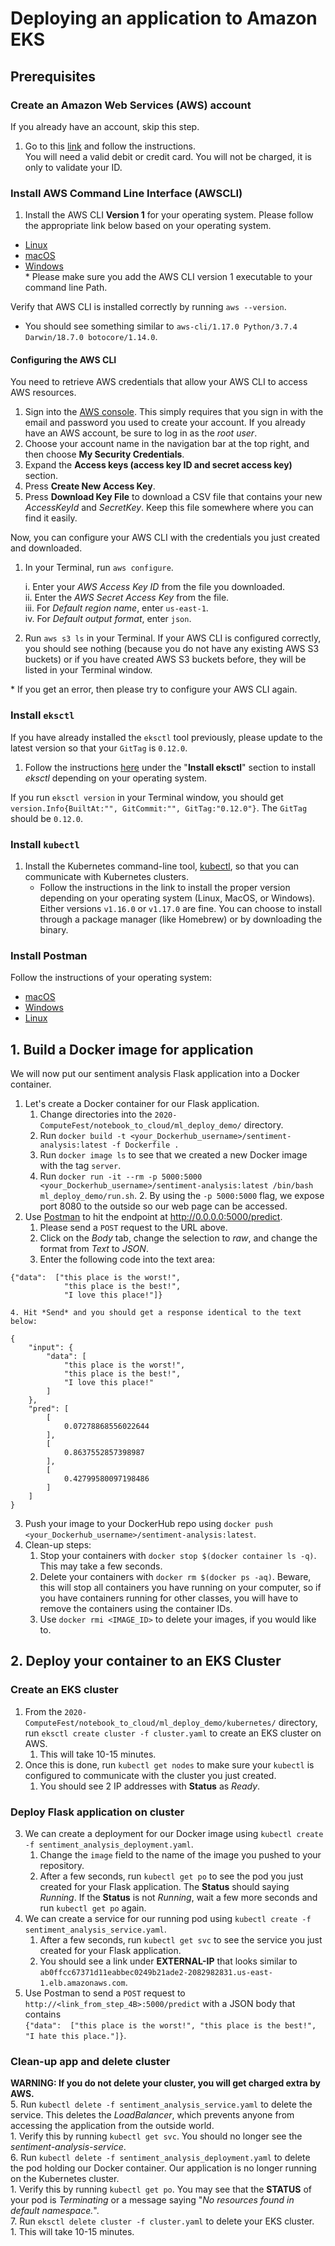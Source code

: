# Deploying an application to Amazon EKS

## Prerequisites

### Create an Amazon Web Services (AWS) account  
If you already have an account, skip this step.  
1. Go to this [link](https://portal.aws.amazon.com/billing/signup) and follow the instructions.  
You will need a valid debit or credit card. You will not be charged, it is only to validate your ID.  
  
### Install AWS Command Line Interface (AWSCLI)  
  
1. Install the AWS CLI **Version 1** for your operating system. Please follow the appropriate link below based on your operating system.  
* [Linux](https://docs.aws.amazon.com/cli/latest/userguide/install-linux.html)  
* [macOS](https://docs.aws.amazon.com/cli/latest/userguide/install-macos.html)  
* [Windows](https://docs.aws.amazon.com/cli/latest/userguide/install-windows.html#install-msi-on-windows)  
\* Please make sure you add the AWS CLI version 1 executable to your command line Path.  
  
Verify that AWS CLI is installed correctly by running `aws --version`.  
* You should see something similar to `aws-cli/1.17.0 Python/3.7.4 Darwin/18.7.0 botocore/1.14.0`.  
  
#### Configuring the AWS CLI  
You need to retrieve AWS credentials that allow your AWS CLI to access AWS resources.  
  
1. Sign into the [AWS console]([https://aws.amazon.com/console/](https://aws.amazon.com/console/)). This simply requires that you sign in with the email and password you used to create your account. If you already have an AWS account, be sure to log in as the _root user_.  
2. Choose your account name in the navigation bar at the top right, and then choose **My Security Credentials**.  
3. Expand the **Access keys (access key ID and secret access key)** section.  
4. Press **Create New Access Key**.  
5. Press **Download Key File** to download a CSV file that contains your new _AccessKeyId_ and _SecretKey_. Keep this file somewhere where you can find it easily.  
  
Now, you can configure your AWS CLI with the credentials you just created and downloaded.  
  
1. In your Terminal, run `aws configure`.  
  
	i. Enter your _AWS Access Key ID_ from the file you downloaded.  
	ii. Enter the _AWS Secret Access Key_ from the file.  
	iii. For _Default region name_, enter ``us-east-1``.  
	iv. For _Default output format_, enter ``json``.  
  
2. Run `aws s3 ls` in your Terminal. If your AWS CLI is configured correctly, you should see nothing (because you do not have any existing AWS S3 buckets) or if you have created AWS S3 buckets before, they will be listed in your Terminal window.  
  
\* If you get an error, then please try to configure your AWS CLI again.  
  
### Install `eksctl`
If you have already installed the `eksctl` tool previously, please update to the latest version so that your `GitTag` is `0.12.0`.  
  
1. Follow the instructions [here](https://docs.aws.amazon.com/eks/latest/userguide/getting-started-eksctl.html#w243aac11b7b5b9b7b1) under the "**Install eksctl**" section to install _eksctl_ depending on your operating system.  
  
If you run `eksctl version` in your Terminal window, you should get `version.Info{BuiltAt:"", GitCommit:"", GitTag:"0.12.0"}`. The `GitTag` should be `0.12.0`.  
   
### Install `kubectl`  
  
1. Install the Kubernetes command-line tool, [kubectl](https://kubernetes.io/docs/tasks/tools/install-kubectl/), so that you can communicate with Kubernetes clusters.  
	* Follow the instructions in the link to install the proper version depending on your operating system (Linux, MacOS, or Windows). Either versions `v1.16.0` or `v1.17.0` are fine. You can choose to install through a package manager (like Homebrew) or by downloading the binary.  
  
### Install Postman  
Follow the instructions of your operating system:  
* [macOS](https://learning.getpostman.com/docs/postman/launching-postman/installation-and-updates/#installing-postman-on-mac)  
* [Windows](https://learning.getpostman.com/docs/postman/launching-postman/installation-and-updates/#installing-postman-on-windows)  
* [Linux](https://learning.getpostman.com/docs/postman/launching-postman/installation-and-updates/#installing-postman-on-linux)  


## 1. Build a Docker image for application

We will now put our sentiment analysis Flask application into a Docker container.

1. Let's create a Docker container for our Flask application.
    1. Change directories into the `2020-ComputeFest/notebook_to_cloud/ml_deploy_demo/` directory.
    2. Run `docker build -t <your_Dockerhub_username>/sentiment-analysis:latest -f Dockerfile .`
    3. Run `docker image ls` to see that we created a new Docker image with the tag `server`.
    4. Run `docker run -it --rm -p 5000:5000 <your_Dockerhub_username>/sentiment-analysis:latest /bin/bash ml_deploy_demo/run.sh`.
        2. By using the `-p 5000:5000` flag, we expose port 8080 to the outside so our web page can be accessed.
2. Use [Postman](https://www.getpostman.com/downloads/) to hit the endpoint at http://0.0.0.0:5000/predict.
    1. Please send a `POST` request to the URL above.
    2. Click on the *Body* tab, change the selection to *raw*, and change the format from *Text* to *JSON*.
    3. Enter the following code into the text area:
```
{"data":  ["this place is the worst!",
            "this place is the best!",
            "I love this place!"]}
```
    
    4. Hit *Send* and you should get a response identical to the text below:
```
{
    "input": {
        "data": [
            "this place is the worst!",
            "this place is the best!",
            "I love this place!"
        ]
    },
    "pred": [
        [
            0.07278868556022644
        ],
        [
            0.8637552857398987
        ],
        [
            0.42799580097198486
        ]
    ]
}
```

3. Push your image to your DockerHub repo using `docker push <your_Dockerhub_username>/sentiment-analysis:latest`.
4. Clean-up steps:
    1. Stop your containers with `docker stop $(docker container ls -q)`. This may take a few seconds.
    2. Delete your containers with `docker rm $(docker ps -aq)`. Beware, this will stop all containers you have running on your computer, so if you have containers running for other classes, you will have to remove the containers using the container IDs.
    3. Use `docker rmi <IMAGE_ID>` to delete your images, if you would like to.
    
## 2. Deploy your container to an EKS Cluster

### Create an EKS cluster
1. From the `2020-ComputeFest/notebook_to_cloud/ml_deploy_demo/kubernetes/` directory, run `eksctl create cluster -f cluster.yaml` to create an EKS cluster on AWS.
    1. This will take 10-15 minutes.
2. Once this is done, run `kubectl get nodes` to make sure your `kubectl` is configured to communicate with the cluster you just created.
    1. You should see 2 IP addresses with **Status** as *Ready*.
    
### Deploy Flask application on cluster
3. We can create a deployment for our Docker image using `kubectl create -f sentiment_analysis_deployment.yaml`.
    1. Change the `image` field to the name of the image you pushed to your repository.
    2. After a few seconds, run `kubectl get po` to see the pod you just created for your Flask application. The **Status** should saying *Running*. If the **Status** is not *Running*, wait a few more seconds and run `kubectl get po` again.
4. We can create a service for our running pod using `kubectl create -f sentiment_analysis_service.yaml`.
    1. After a few seconds, run `kubectl get svc` to see the service you just created for your Flask application.
    2. You should see a link under **EXTERNAL-IP** that looks similar to  
    `ab0ffcc67371d11eabbec0249b21ade2-2082982831.us-east-1.elb.amazonaws.com`.
5. Use Postman to send a `POST` request to `http://<link_from_step_4B>:5000/predict` with a JSON body that contains  
`{"data":  ["this place is the worst!", "this place is the best!", "I hate this place."]}`.

### Clean-up app and delete cluster
**WARNING: If you do not delete your cluster, you will get charged extra by AWS.**  
5. Run `kubectl delete -f sentiment_analysis_service.yaml` to delete the service. This deletes the *LoadBalancer*, which prevents anyone from accessing the application from the outside world.  
    1. Verify this by running `kubectl get svc`. You should no longer see the *sentiment-analysis-service*.  
6. Run `kubectl delete -f sentiment_analysis_deployment.yaml` to delete the pod holding our Docker container. Our application is no longer running on the Kubernetes cluster.  
    1. Verify this by running `kubectl get po`. You may see that the **STATUS** of your pod is *Terminating* or a message saying "*No resources found in default namespace.*".  
7. Run `eksctl delete cluster -f cluster.yaml` to delete your EKS cluster.  
    1. This will take 10-15 minutes.  